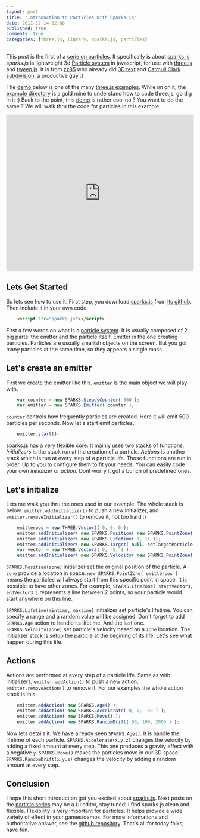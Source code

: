 ```yaml
---
layout: post
title: "Introduction to Particles With Sparks.js"
date: 2011-12-14 12:08
published: true
comments: true
categories: [three.js, library, sparks.js, particles]
---
```


This post is the first of a [serie on particles](/blog/categories/particles).
It specifically is about 
[sparks.js](https://github.com/zz85/sparks.js).
*sparks.js* is lightweight 3d
[Particle system](http://en.wikipedia.org/wiki/Particle_system)
in javascript, for use with
[three.js](https://github.com/mrdoob/three.js/)
and
[tween.js](https://github.com/sole/tween.js).
It is from
[zz85](http://www.lab4games.net/zz85/blog/)
who already did
[3D text](http://mrdoob.github.com/three.js/examples/webgl_geometry_text.html)
and
[Catmull Clark subdivision](http://mrdoob.github.com/three.js/examples/webgl_geometry_subdivison.html).
a productive guy :)

The [demo](http://mrdoob.github.com/three.js/examples/webgl_particles_shapes.html)
below is one of the many [three.js examples](https://github.com/mrdoob/three.js/tree/master/examples).
While im on it, the [example directory](https://github.com/mrdoob/three.js/tree/master/examples) is a gold mine
to understand how to code three.js. go dig in it :)
Back to the point, this
[demo](http://mrdoob.github.com/three.js/examples/webgl_particles_shapes.html)
is rather cool no ?
You want to do the same ?
We will walk thru the code for particles in this example.

<iframe src="http://mrdoob.github.com/three.js/examples/webgl_particles_shapes.html" width="100%" height="420" frameborder="0"></iframe>

## Lets Get Started

So lets see how to use it. First step, you download
[sparks.js](https://raw.github.com/zz85/sparks.js/master/Sparks.js)
from
[its github](https://github.com/zz85/sparks.js).
Then include it in your own code.

```html
	<script src="sparks.js"></script>
```

First a few words on what is a [particle system](http://en.wikipedia.org/wiki/Particle_system).
It is usually composed of 2 big parts: the emitter and the particle itself.
Emitter is the one creating particles.
Particles are usually smallish objects on the screen.
But you got many particles at the same time, so they appears a single mass.

## Let's create an emitter

First we create the emitter like this.
```emitter``` is the main object we will play with.

```javascript
	var counter	= new SPARKS.SteadyCounter( 500 );
	var emitter	= new SPARKS.Emitter( counter );
```

```counter``` controls how frequently particles are created. Here it will
emit 500 particles per seconds.
Now let's start emit particles.

```javascript
	emitter.start();
```

sparks.js has a very flexible core.
It mainly uses two stacks of functions.
*Initializers* is the stack run at the creation of a particle.
*Actions* is another stack which is run at every step of a particle life.
Those functions are run in order.
Up to you to configure them to fit your needs.
You can easily code your own *initializer* or *action*.
Dont worry it got a bunch of predefined ones.

## Let's initialize

Lets me walk you thru the ones used in our example. The whole stack is below.
```emitter.addInitializer()``` to push a new initializer, and ```emitter.removeInitializer()```
to remove it, not too hard :)


```javascript
	emitterpos = new THREE.Vector3( 0, 0, 0 );
	emitter.addInitializer( new SPARKS.Position( new SPARKS.PointZone( emitterpos ) ) );
	emitter.addInitializer( new SPARKS.Lifetime( 1, 15 ));
	emitter.addInitializer( new SPARKS.Target( null, setTargetParticle ) );
	var vector = new THREE.Vector3( 0, -5, 1 );
	emitter.addInitializer( new SPARKS.Velocity( new SPARKS.PointZone( vector ) ) );
```

```SPARKS.Position(zone)``` initializer set the original position of the particle.
A ```zone``` provide a location in space.
```new SPARKS.PointZone( emitterpos )``` means the particles will always start from this specific point in space.
It is possible to have other zones.
For example, ```SPARKS.LineZone( startVector3, endVector3 )``` represents a line between 2 points, so
your particle would start anywhere on this line.


```SPARKS.Lifetime(mintime, maxtime)``` initializer set particle's lifetime.
You can specify a range and a random value will be assigned.
Don't forget to add ```SPARKS.Age``` action to handle its lifetime.
And the last one.
```SPARKS.Velocity(zone)``` set particle's velocity based on a ```zone``` location.
The initializer stack is setup the particle at the begining of its life.
Let's see what happen during this life.

## Actions

Actions are performed at every step of a particle life.
Same as with initializers, ```emitter.addAction()``` to push a new action,
```emitter.removeAction()``` to remove it.
For our examples the whole action stack is this.

```javascript
	emitter.addAction( new SPARKS.Age() );
	emitter.addAction( new SPARKS.Accelerate( 0, 0, -50 ) );
	emitter.addAction( new SPARKS.Move() );
	emitter.addAction( new SPARKS.RandomDrift( 90, 100, 2000 ) );
```

Now lets details it.
We have already seen ```SPARKS.Age()```. It is handle the lifetime of each particle.
```SPARKS.Accelerate(x,y,z)``` changes the velocity by adding a fixed amount at every step.
This one produces a gravity effect with a negative ```y```.
```SPARKS.Move()``` makes the particles move in our 3D space.
```SPARKS.RandomDrift(x,y,z)``` changes the velocity by adding a random amount at every step.

## Conclusion

I hope this short introduction got you excited about
[sparks.js](https://github.com/zz85/sparks.js/).
Next posts on the
[particle series](/blog/categories/particles)
may be a UI editor, stay tuned!
I find sparks.js clean and flexible.
Flexibility is very important for particles.
It helps provide a wide variety of effect in your games/demos.
For more informations and authoritative answer, see the
[github repository](https://github.com/zz85/sparks.js/).
That's all for today folks, have fun.

